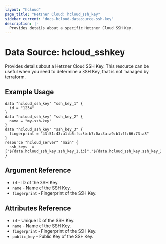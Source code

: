 ```yaml
---
layout: "hcloud"
page_title: "Hetzner Cloud: hcloud_ssh_key"
sidebar_current: "docs-hcloud-datasource-ssh-key"
description: |-
  Provides details about a specific Hetzner Cloud SSH Key.
---
```

 # Data Source: hcloud_sshkey
 Provides details about a Hetzner Cloud SSH Key.
 This resource can be useful when you need to determine a SSH Key, that is not managed by terraform.
## Example Usage
```hcl
data "hcloud_ssh_key" "ssh_key_1" {
  id = "1234"
}
data "hcloud_ssh_key" "ssh_key_2" {
  name = "my-ssh-key"
}
data "hcloud_ssh_key" "ssh_key_3" {
  fingerprint = "43:51:43:a1:b5:fc:8b:b7:0a:3a:a9:b1:0f:66:73:a8"
}
resource "hcloud_server" "main" {
  ssh_keys  = ["${data.hcloud_ssh_key.ssh_key_1.id}","${data.hcloud_ssh_key.ssh_key_2.id}","${data.hcloud_ssh_key.ssh_key_3.id}"]
}
```
 ## Argument Reference
 - `id` - ID of the SSH Key.
 - `name` - Name of the SSH Key.
 - `fingerprint` - Fingerprint of the SSH Key.
 ## Attributes Reference
 - `id` - Unique ID of the SSH Key.
- `name` - Name of the SSH Key.
- `fingerprint` - Fingerprint of the SSH Key.
- `public_key` - Public Key of the SSH Key.
